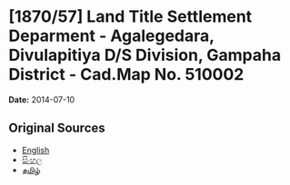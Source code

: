 # [1870/57] Land Title Settlement Deparment - Agalegedara, Divulapitiya D/S Division, Gampaha District - Cad.Map No. 510002

**Date:** 2014-07-10

## Original Sources

- [English](https://documents.gov.lk/view/extra-gazettes/2014/7/1870-57_E.pdf)
- [සිංහල](https://documents.gov.lk/view/extra-gazettes/2014/7/1870-57_S.pdf)
- [தமிழ்](https://documents.gov.lk/view/extra-gazettes/2014/7/1870-57_T.pdf)
